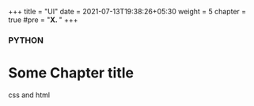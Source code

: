 +++
title = "UI"
date = 2021-07-13T19:38:26+05:30
weight = 5
chapter = true
#pre = "<b>X. </b>"
+++

### PYTHON

# Some Chapter title

css and html